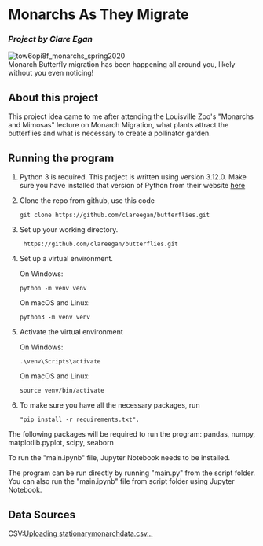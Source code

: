 # Monarchs As They Migrate
### *Project by Clare Egan*


![tow6opi8f_monarchs_spring2020](https://github.com/clareegan/monarchs/assets/136653618/2455747b-4c4f-4cd9-99f3-018ce37d70f7) </br> 
Monarch Butterfly migration has been happening all around you, likely without you even noticing!

## About this project
This project idea came to me after attending the Louisville Zoo's "Monarchs and Mimosas" lecture on Monarch Migration, what plants attract the butterflies and what is necessary to create a pollinator garden.


## Running the program
1. Python 3 is required. This project is written using version 3.12.0.  Make sure you have installed that version of Python from their website [here](https://www.python.org/ftp/python/3.12.0/python-3.12.0-macos11.pkg)
2. Clone the repo from github, use this code
   ```
   git clone https://github.com/clareegan/butterflies.git
   ```
3. Set up your working directory.
   ```
    https://github.com/clareegan/butterflies.git
   ```
4. Set up a virtual environment.


    On Windows:

      ```
    python -m venv venv
    ```


      On macOS and Linux:

   ```
   python3 -m venv venv
   ```
5. Activate the virtual environment

    On Windows:

   ```
   .\venv\Scripts\activate
   ```

   On macOS and Linux:

   ```
   source venv/bin/activate
   ```
     
6.  To make sure you have all the necessary packages, run
    ```
    "pip install -r requirements.txt".
      ```


The following packages will be required to run the program:
pandas,
numpy,
matplotlib.pyplot,
scipy,
seaborn </br> 

To run the "main.ipynb" file, Jupyter Notebook needs to be installed. 

The program can be run directly by running "main.py" from the script folder. You can also run the "main.ipynb" file from script folder using Jupyter Notebook.


## Data Sources
CSV:[Uploading stationarymonarchdata.csv…](https://www.sciencebase.gov/catalog/item/650da0d2d34e823a0274074c)



